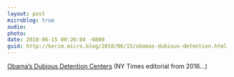 ```yaml
---
layout: post
microblog: true
audio: 
photo: 
date: 2018-06-15 00:26:04 -0800
guid: http://kerim.micro.blog/2018/06/15/obamas-dubious-detention.html
---
```

[Obama’s Dubious Detention Centers](https://www.nytimes.com/2016/07/18/opinion/mr-obamas-dubious-detention-centers.html) (NY Times editorial from 2016…)
